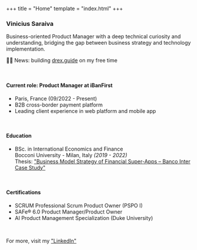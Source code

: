 +++
title = "Home"
template = "index.html"
+++

### Vinicius Saraiva

Business-oriented Product Manager with a deep technical curiosity and understanding, bridging the gap between business strategy and technology implementation.

👷‍♂️ News: building [drex.guide](https://drex.guide) on my free time

<br>

#### Current role: Product Manager at iBanFirst
- Paris, France (09/2022 - Present)
- B2B cross-border payment platform
- Leading client experience in web platform and mobile app

<br>

#### Education
- BSc. in International Economics and Finance  
  Bocconi University - Milan, Italy _(2019 - 2022)_  
  Thesis: ["Business Model Strategy of Financial Super-Apps – Banco Inter Case Study"](/thesis) 
  
<br>

#### Certifications
- SCRUM Professional Scrum Product Owner (PSPO I)
- SAFe® 6.0 Product Manager/Product Owner
- AI Product Management Specialization (Duke University)

<br>

For more, visit my ["LinkedIn"](https://www.linkedin.com/in/vinicius-saraiva/)